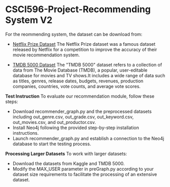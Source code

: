 # CSCI596-Project-Recommending System V2

For the reommending system, the dataset can be download from:

- [Netflix Prize Dataset](https://www.kaggle.com/datasets/netflix-inc/netflix-prize-data)
The Netflix Prize dataset was a famous dataset released by Netflix for a competition to improve the accuracy of their movie recommendation system. <br>

- [TMDB 5000 Dataset](https://www.kaggle.com/datasets/tmdb/tmdb-movie-metadata)
The "TMDB 5000" dataset refers to a collection of data from The Movie Database (TMDB), a popular, user-editable database for movies and TV shows.It includes a wide range of data such as titles, genres, release dates, budgets, revenues, production companies, countries, vote counts, and average vote scores.

**Test Instruction**
To evaluate our recommendation module, follow these steps:

- Download recommender_graph.py and the preprocessed datasets including out_genre.csv, out_grade.csv, out_keyword.csv, out_movies.csv, and out_productor.csv.
- Install Neo4j following the provided step-by-step installation instructions.
- Launch recommender_graph.py and establish a connection to the Neo4j database to start the testing process.

**Processing Larger Datasets**
To work with larger datasets:

- Download the datasets from Kaggle and TMDB 5000.
- Modify the MAX_USER parameter in preGraph.py according to your dataset size requirements to facilitate the processing of an extensive dataset.

